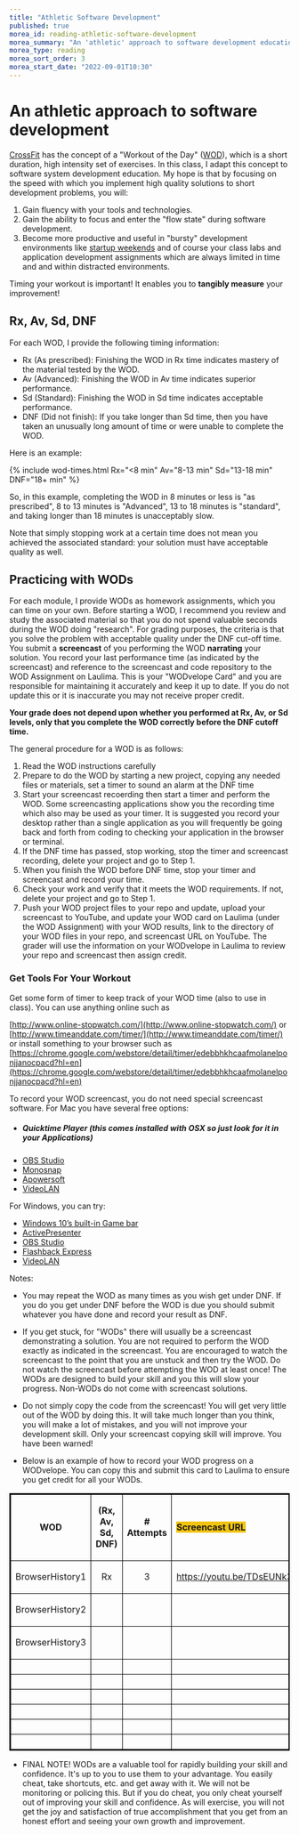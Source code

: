 ```yaml
---
title: "Athletic Software Development"
published: true
morea_id: reading-athletic-software-development
morea_summary: "An 'athletic' approach to software development education using Workouts of the Day."
morea_type: reading
morea_sort_order: 3
morea_start_date: "2022-09-01T10:30"
---
```


# An athletic approach to software development

[CrossFit](http://www.crossfit.com/) has the concept of a "Workout of the Day"
([WOD](http://www.crossfit.com/cf-info/faq.html#General0)), which is a short
duration, high intensity set of exercises.  In this class, I adapt this
concept to software system development education.  My hope is that by focusing on
the speed with which you implement high quality solutions to short development
problems, you will:

  1. Gain fluency with your tools and technologies.
  2. Gain the ability to focus and enter the "flow state" during software development.
  3. Become more productive and useful in "bursty" development environments like [startup weekends](http://startupweekend.org/) and of course your class labs and application development assignments which are always limited in time and and within distracted environments.

Timing your workout is important! It enables you to **tangibly measure** your improvement!

## Rx, Av, Sd, DNF

For each WOD, I provide the following timing information:

  * Rx (As prescribed): Finishing the WOD in Rx time indicates mastery of the material tested by the WOD.
  * Av (Advanced): Finishing the WOD in Av time indicates superior performance.
  * Sd (Standard): Finishing the WOD in Sd time indicates acceptable performance.
  * DNF (Did not finish): If you take longer than Sd time, then you have taken an unusually long amount of time or were unable to complete the WOD.

Here is an example:

{% include wod-times.html Rx="<8 min" Av="8-13 min" Sd="13-18 min" DNF="18+ min" %}

So, in this example, completing the
WOD in 8 minutes or less is "as prescribed", 8 to 13 minutes is
"Advanced", 13 to 18 minutes is "standard", and taking longer than 18 minutes is
unacceptably slow. 

Note that simply stopping work at a certain time does not
mean you achieved the associated standard: your solution must have acceptable quality as well.

## Practicing with WODs

For each module, I provide WODs as homework assignments,
which you can time on your own. Before starting a WOD, I recommend you review
and study the associated material so that you do not spend valuable seconds
during the WOD doing "research". For grading purposes, the criteria is that you solve the problem with acceptable quality under the DNF cut-off time. You submit a <b>screencast</b> of you performing the WOD <b>narrating</b> your solution. You record your last performance time (as indicated by the screencast) and reference to the screencast and code repository to the WOD Assignment on Laulima. This is your "WODvelope Card" and you are responsible for maintaining it accurately and keep it up to date. If you do not update this or it is inaccurate you may not receive proper credit. 

**Your grade does not depend upon whether you performed at Rx, Av, or Sd levels, only that you complete the WOD correctly before the DNF cutoff time.**

The general procedure for a WOD is as follows:

  1. Read the WOD instructions carefully
  2. Prepare to do the WOD by starting a new project, copying any needed files or materials, set a timer to sound an alarm at the DNF time
  3. Start your screencast recoerding then start a timer and perform the WOD. Some screencasting applications show you the recording time which also may be used as your timer. It is suggested you record your desktop rather than a single application as you will frequently be going back and forth from coding to checking your application in the browser or terminal. 
  4. If the DNF time has passed, stop working, stop the timer and screencast recording, delete your project and go to Step 1.
  5. When you finish the WOD before DNF time, stop your timer and screencast and record your time. 
  6. Check your work and verify that it meets the WOD requirements. If not, delete your project and go to Step 1.
  7. Push your WOD project files to your repo and update, upload your screencast to YouTube, and update your WOD card on Laulima (under the WOD Assignment) with your WOD results, link to the directory of your WOD files in your repo, and screencast URL on YouTube. The grader will use the information on your WODvelope in Laulima to review your repo and screencast then assign credit.

### Get Tools For Your Workout

Get some form of timer to keep track of your WOD time (also to use in class). You can use anything online such as 

[http://www.online-stopwatch.com/](http://www.online-stopwatch.com/) or [http://www.timeanddate.com/timer/](http://www.timeanddate.com/timer/) or install something 
to your browser such as [https://chrome.google.com/webstore/detail/timer/edebbhkhcaafmolanelponjjanocpacd?hl=en](https://chrome.google.com/webstore/detail/timer/edebbhkhcaafmolanelponjjanocpacd?hl=en)

To record your WOD screencast, you do not need special screencast software. For Mac you have several free options:
- ##### Quicktime Player (this comes installed with OSX so just look for it in your Applications)
- [OBS Studio](https://obsproject.com/)
- [Monosnap](https://monosnap.com/welcome)
- [Apowersoft](https://www.apowersoft.com/mac-os-screen-recorder)
- [VideoLAN](https://www.videolan.org/vlc/index.html)

For Windows, you can try:
- [Windows 10’s built-in Game bar](https://www.pcmag.com/how-to/how-to-capture-video-clips-in-windows-10)
- [ActivePresenter](https://atomisystems.com/activepresenter/)
- [OBS Studio](https://obsproject.com/)
- [Flashback Express](https://www.flashbackrecorder.com/express/)
- [VideoLAN](https://www.videolan.org/vlc/index.html)
  
Notes: 
 * You may repeat the WOD as many times as you wish get under DNF. If you do you get under DNF before the WOD is due you should submit whatever you have done and record your result as DNF.   
 
 * If you get stuck, for "WODs" there will usually be a screencast demonstrating a solution. You are not required to perform the WOD exactly as indicated in the screencast. You are encouraged to watch the screencast to the point that you are unstuck and then try the WOD. Do not watch the screencast before attempting the WOD at least once! The WODs are designed to build your skill and you this will slow your progress. Non-WODs do not come with screencast solutions.
 
 * Do not simply copy the code from the screencast! You will get very little out of the WOD by doing this. It will take much longer than you think, you will make a lot of mistakes, and you will not improve your development skill. Only your screencast copying skill will improve. You have been warned!

* Below is an example of how to record your WOD progress on a WODvelope. You can copy this and submit this card to Laulima to ensure you get credit for all your WODs.

<table border="1" style="border:2.0px solid black">
	<thead>
		<tr>
			<td style="border-color:black; border-style:solid; border-width:1.0px">
			<p style="text-align:center"><strong>WOD</strong></p>
			</td>
			<td style="border-color:black; border-style:solid; border-width:1.0px">
			<p style="text-align:center"><strong>(Rx, Av, Sd, DNF)</strong></p>
			</td>
			<td style="border-color:black; border-style:solid; border-width:1.0px">
			<p style="text-align:center"><strong># Attempts</strong></p>
			</td>
			<td style="border-color:black; border-style:solid; border-width:1.0px"><strong><span style="background-color:#f1c40f">Screencast URL</span></strong></td>
			<td style="border-color:black; border-style:solid; border-width:1.0px">
			<p style="text-align:center"><strong>Repo URL</strong></p>
			</td>
		</tr>
		<tr>
			<td style="border-color:black; border-style:solid; border-width:1.0px">
			<p style="text-align:center">BrowserHistory1</p>
			</td>
			<td style="border-color:black; border-style:solid; border-width:1.0px; text-align:center">Rx</td>
			<td style="border-color:black; border-style:solid; border-width:1.0px; text-align:center">3</td>
			<td style="border-color:black; border-style:solid; border-width:1.0px; text-align:center"><a href="https://youtu.be/TDsEUNk3WwA">https://youtu.be/TDsEUNk3WwA</a></td>
			<td style="border-color:black; border-style:solid; border-width:1.0px; text-align:center"><a href="https://github.com/dport96/ITM352_F19_repo/tree/master/WODs/BrowserHistory1">https://github.com/dport96/ITM352_F19_repo/tree/master/WODs/BrowserHistory1</a></td>
		</tr>
		<tr>
			<td style="border-color:black; border-style:solid; border-width:1.0px">
			<p style="text-align:center">BrowserHistory2</p>
			</td>
			<td style="border-color:black; border-style:solid; border-width:1.0px; text-align:center">&nbsp;</td>
			<td style="border-color:black; border-style:solid; border-width:1.0px; text-align:center">&nbsp;</td>
			<td style="border-color:black; border-style:solid; border-width:1.0px; text-align:center">&nbsp;</td>
			<td style="border-color:black; border-style:solid; border-width:1.0px; text-align:center">&nbsp;</td>
		</tr>
		<tr>
			<td style="border-color:black; border-style:solid; border-width:1.0px">
			<p style="text-align:center">BrowserHistory3</p>
			</td>
			<td style="border-color:black; border-style:solid; border-width:1.0px; text-align:center">&nbsp;</td>
			<td style="border-color:black; border-style:solid; border-width:1.0px; text-align:center">&nbsp;</td>
			<td style="border-color:black; border-style:solid; border-width:1.0px; text-align:center">&nbsp;</td>
			<td style="border-color:black; border-style:solid; border-width:1.0px; text-align:center">&nbsp;</td>
		</tr>
		<tr>
			<td style="border-color:black; border-style:solid; border-width:1.0px; text-align:center">&nbsp;</td>
			<td style="border-color:black; border-style:solid; border-width:1.0px; text-align:center">&nbsp;</td>
			<td style="border-color:black; border-style:solid; border-width:1.0px; text-align:center">&nbsp;</td>
			<td style="border-color:black; border-style:solid; border-width:1.0px; text-align:center">&nbsp;</td>
			<td style="border-color:black; border-style:solid; border-width:1.0px; text-align:center">&nbsp;</td>
		</tr>
		<tr>
			<td style="border-color:black; border-style:solid; border-width:1.0px; text-align:center">&nbsp;</td>
			<td style="border-color:black; border-style:solid; border-width:1.0px; text-align:center">&nbsp;</td>
			<td style="border-color:black; border-style:solid; border-width:1.0px; text-align:center">&nbsp;</td>
			<td style="border-color:black; border-style:solid; border-width:1.0px; text-align:center">&nbsp;</td>
			<td style="border-color:black; border-style:solid; border-width:1.0px; text-align:center">&nbsp;</td>
		</tr>
		<tr>
			<td style="border-color:black; border-style:solid; border-width:1.0px; text-align:center">&nbsp;</td>
			<td style="border-color:black; border-style:solid; border-width:1.0px; text-align:center">&nbsp;</td>
			<td style="border-color:black; border-style:solid; border-width:1.0px; text-align:center">&nbsp;</td>
			<td style="border-color:black; border-style:solid; border-width:1.0px; text-align:center">&nbsp;</td>
			<td style="border-color:black; border-style:solid; border-width:1.0px; text-align:center">&nbsp;</td>
		</tr>
		<tr>
			<td style="border-color:black; border-style:solid; border-width:1.0px; text-align:center">&nbsp;</td>
			<td style="border-color:black; border-style:solid; border-width:1.0px; text-align:center">&nbsp;</td>
			<td style="border-color:black; border-style:solid; border-width:1.0px; text-align:center">&nbsp;</td>
			<td style="border-color:black; border-style:solid; border-width:1.0px; text-align:center">&nbsp;</td>
			<td style="border-color:black; border-style:solid; border-width:1.0px; text-align:center">&nbsp;</td>
		</tr>
		<tr>
			<td style="border-color:black; border-style:solid; border-width:1.0px; text-align:center">&nbsp;</td>
			<td style="border-color:black; border-style:solid; border-width:1.0px; text-align:center">&nbsp;</td>
			<td style="border-color:black; border-style:solid; border-width:1.0px; text-align:center">&nbsp;</td>
			<td style="border-color:black; border-style:solid; border-width:1.0px; text-align:center">&nbsp;</td>
			<td style="border-color:black; border-style:solid; border-width:1.0px; text-align:center">&nbsp;</td>
		</tr>
		<tr>
			<td style="border-color:black; border-style:solid; border-width:1.0px; text-align:center">&nbsp;</td>
			<td style="border-color:black; border-style:solid; border-width:1.0px; text-align:center">&nbsp;</td>
			<td style="border-color:black; border-style:solid; border-width:1.0px; text-align:center">&nbsp;</td>
			<td style="border-color:black; border-style:solid; border-width:1.0px; text-align:center">&nbsp;</td>
			<td style="border-color:black; border-style:solid; border-width:1.0px; text-align:center">&nbsp;</td>
		</tr>
	</thead>
</table>

* FINAL NOTE! 
WODs are a valuable tool for rapidly building your skill and confidence. It's up to you to use them to your advantage. You easily cheat, take shortcuts, etc. and get away with it. We will not be monitoring or policing this. But if you do cheat, you only cheat yourself out of improving your skill and confidence. As will exercise, you will not get the joy and satisfaction of true accomplishment that you get from an honest effort and seeing your own growth and improvement.   